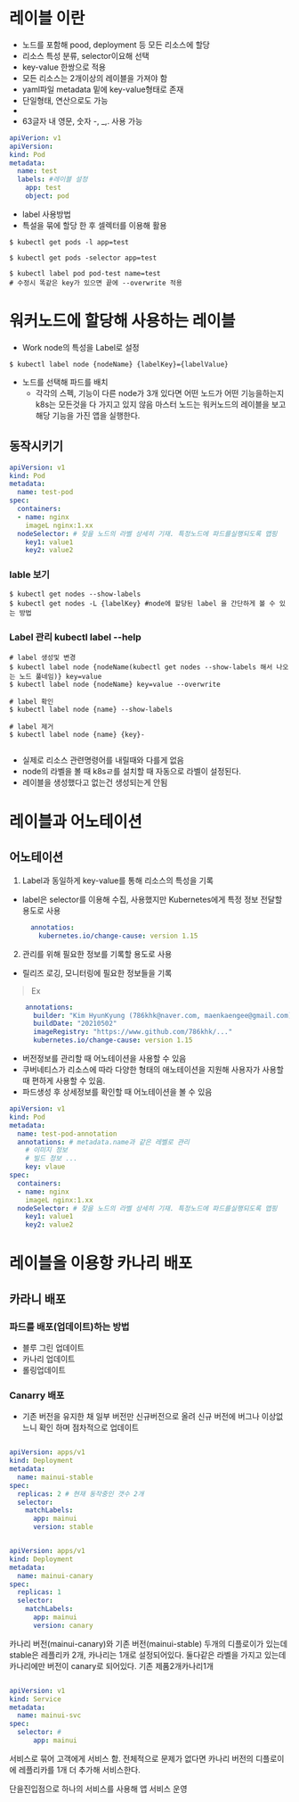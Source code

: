 # 레이블 이란
- 노드를 포함해 pood, deployment 등 모든 리소스에 할당
- 리소스 특성 분류, selector이요해 선택
- key-value 한쌍으로 적용
- 모든 리소스는 2개이상의 레이블을 가져야 함
- yaml파일 metadata 밑에 key-value형태로 존재
- 단일형태, 연산으로도 가능
- 
- 63글자 내 영문, 숫자 -, _,. 사용 가능

```yaml
apiVerion: v1
apiVersion: 
kind: Pod
metadata:
  name: test
  labels: #레이블 설정
    app: test
    object: pod
```

- label 사용방법
- 특설을 묶에 할당 한 후 셀렉터를 이용해 활용

```shell
$ kubectl get pods -l app=test

$ kubectl get pods -selector app=test

$ kubectl label pod pod-test name=test
# 수정시 똑같은 key가 있으면 끝에 --overwrite 적용
```

# 워커노드에 할당해 사용하는 레이블
- Work node의 특성을 Label로 설정
``` shell
$ kubectl label node {nodeName} {labelKey}={labelValue} 
```
- 노드를 선택해 파드를 배치
  - 각각의 스펙, 기능이 다른 node가 3개 있다면 어떤 노드가 어떤 기능을하는지 k8s는 모든것을 다 가지고 있지 않음
    마스터 노드는 워커노드의 레이블을 보고 해당 기능을 가진 앱을 실행한다.
## 동작시키기

```yaml
apiVersion: v1
kind: Pod
metadata:
  name: test-pod
spec:
  containers:
  - name: nginx
    imageL nginx:1.xx
  nodeSelector: # 찾을 노드의 라벨 상세히 기재. 특정노드에 파드를실행되도록 맵핑
    key1: value1
    key2: value2

```

### lable 보기
```shell
$ kubectl get nodes --show-labels
$ kubectl get nodes -L {labelKey} #node에 할당된 label 을 간단하게 볼 수 있는 방법

```

### Label 관리 kubectl label --help
```shell
# label 생성및 변경
$ kubectl label node {nodeName(kubectl get nodes --show-labels 해서 나오는 노드 풀네임)} key=value 
$ kubectl label node {nodeName} key=value --overwrite

# label 확인
$ kubectl label node {name} --show-labels

# label 제거
$ kubectl label node {name} {key}-


```

- 실제로 리소스 관련명령어를 내릴때와 다를게 없음
- node의 라벨을 볼 때 k8sㄹ를 설치할 때 자동으로 라벨이 설정된다.
- 레이블을 생성했다고 없는건 생성되는게 안됨
 




# 레이블과 어노테이션
## 어노테이션 
1. Label과 동일하게 key-value를 통해 리소스의 특성을 기록
- label은 selector를 이용해 수집, 사용했지만 Kubernetes에게 특정 정보 전달할 용도로 사용
  ```yaml
    annotatios: 
      kubernetes.io/change-cause: version 1.15
  ``` 
2. 관리를 위해 필요한 정보를 기록할 용도로 사용
  - 릴리즈 로깅, 모니터링에 필요한 정보들을 기록

>Ex
```yaml
    annotations: 
      builder: "Kim HyunKyung (786khk@naver.com, maenkaengee@gmail.com)"
      buildDate: "20210502"
      imageRegistry: "https://www.github.com/786khk/..."
      kubernetes.io/change-cause: version 1.15
```

- 버전정보를 관리할 때 어노테이션을 사용할 수 있음
- 쿠버네티스가 리소스에 따라 다양한 형태의 애노테이션을 지원해 사용자가 사용할 때 편하게 사용할 수 있음.
- 파드생성 후 상세정보를 확인할 때 어노테이션을 볼 수 있음

```yaml
apiVersion: v1
kind: Pod
metadata:
  name: test-pod-annotation
  annotations: # metadata.name과 같은 레벨로 관리
    # 이미지 정보
    # 빌드 정보 ... 
    key: vlaue
spec:
  containers:
  - name: nginx
    imageL nginx:1.xx
  nodeSelector: # 찾을 노드의 라벨 상세히 기재. 특정노드에 파드를실행되도록 맵핑
    key1: value1
    key2: value2

```


# 레이블을 이용항 카나리 배포
## 카라니 배포

### 파드를 배포(업데이트)하는 방법
  - 블루 그린 업데이트
  - 카나리 업데이트
  - 롤링업데이트
### Canarry 배포
  - 기존 버전을 유지한 채 일부 버전만 신규버전으로 올려 신규 버전에 버그나 이상없느니 확인 하며 점차적으로 업데이트

```yaml

apiVersion: apps/v1
kind: Deployment
metadata:
  name: mainui-stable
spec: 
  replicas: 2 # 현재 동작중인 갯수 2개
  selector:
    matchLabels:
      app: mainui
      version: stable

```
```yaml

apiVersion: apps/v1
kind: Deployment
metadata: 
  name: mainui-canary
spec: 
  replicas: 1
  selector:
    matchLabels:
      app: mainui
      version: canary
```

카나리 버전(mainui-canary)와 기존 버전(mainui-stable) 두개의 디플로이가 있는데 stable은 레플리카 2개, 카나리는 1개로 설정되어있다.
둘다같은 라벨을 가지고 있는데 카나리에만 버전이 canary로 되어있다.
기존 제품2개카나리1개 

```yaml

apiVersion: v1
kind: Service
metadata: 
  name: mainui-svc
spec: 
  selector: #  
      app: mainui
```

서비스로 묶어 고객에게 서비스 함.
전체적으로 문제가 없다면 카나리 버전의 디플로이에 레플리카를 1개 더 추가해 서비스한다.

단을진입점으로 하나의 서비스를 사용해 앱 서비스 운영
